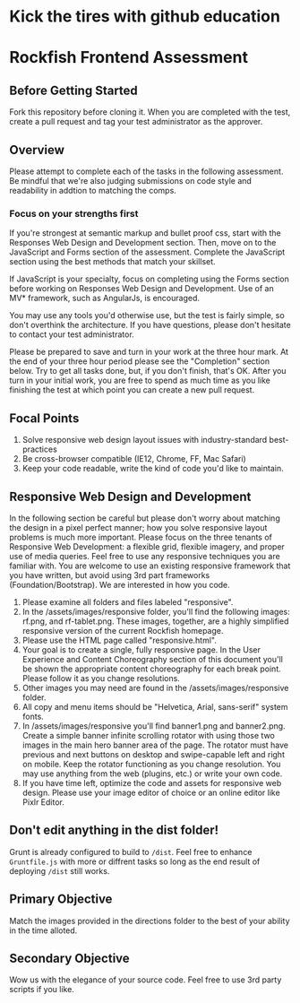# Kick the tires with github education

# Rockfish Frontend Assessment

## Before Getting Started

Fork this repository before cloning it. When you are completed with the test, create a pull request and tag your test administrator as the approver.

## Overview

Please attempt to complete each of the tasks in the following assessment. Be mindful that we're also judging submissions on code style and readability in addtion to matching the comps.

### Focus on your strengths first

If you're strongest at semantic markup and bullet proof css, start with the Responses Web Design and Development section. Then, move on to the JavaScript and Forms section of the assessment. Complete the JavaScript section using the best methods that match your skillset.

If JavaScript is your specialty, focus on completing using the Forms section before working on Responses Web Design and Development. Use of an MV* framework, such as AngularJs, is encouraged.

You may use any tools you'd otherwise use, but the test is fairly simple, so don't overthink the architecture. If you have questions, please don't hesitate to contact your test administrator.

Please be prepared to save and turn in your work at the three hour mark. At the end of your three hour period please see the "Completion" section below. Try to get all tasks done, but, if you don't finish, that's OK. After you turn in your initial work, you are free to spend as much time as you like finishing the test at which point you can create a new pull request.

## Focal Points

1. Solve responsive web design layout issues with industry-standard best-practices
2. Be cross-browser compatible (IE12, Chrome, FF, Mac Safari)
3. Keep your code readable, write the kind of code
   you'd like to maintain.

## Responsive Web Design and Development

In the following section be careful but please don't worry about matching the design in a pixel perfect manner; how you solve responsive layout problems is much more important. Please focus on the three tenants of Responsive Web Development: a flexible grid, flexible imagery, and proper use of media queries. Feel free to use any responsive techniques you are familiar with. You are welcome to use an existing responsive framework that you have written, but avoid using 3rd part frameworks (Foundation/Bootstrap). We are interested in how you code.

1. Please examine all folders and files labeled "responsive".
2. In the /assets/images/responsive folder, you'll find the following images: rf.png, and rf-tablet.png. These images, together, are a highly simplified responsive version of the current Rockfish homepage.
3. Please use the HTML page called "responsive.html".
4. Your goal is to create a single, fully responsive page. In the User Experience and Content Choreography section of this document you'll be shown the appropriate content choreography for each break point. Please follow it as you change resolutions.
5. Other images you may need are found in the /assets/images/responsive folder.
6. All copy and menu items should be "Helvetica, Arial, sans-serif" system fonts.
7. In /assets/images/responsive you'll find banner1.png and banner2.png. Create a simple banner infinite scrolling rotator with using those two images in the main hero banner area of the page. The rotator must have previous and next buttons on desktop and swipe-capable left and right on mobile. Keep the rotator functioning as you change resolution. You may use anything from the web (plugins, etc.) or write your own code.
8. If you have time left, optimize the code and assets for responsive web design. Please use your image editor of choice or an online editor like Pixlr Editor.

## Don't edit anything in the dist folder!

Grunt is already configured to build to `/dist`. Feel free to enhance
`Gruntfile.js` with more or diffrent tasks so long as the end result of
deploying `/dist` still works.

## Primary Objective

Match the images provided in the directions folder to the best of your
ability in the time alloted.

## Secondary Objective

Wow us with the elegance of your source code. Feel free to use 3rd party
scripts if you like.
